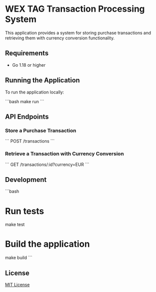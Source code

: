# WEX TAG Transaction Processing System

This application provides a system for storing purchase transactions and retrieving them with currency conversion functionality.

## Requirements

- Go 1.18 or higher

## Running the Application

To run the application locally:

\`\`\`bash
make run
\`\`\`

## API Endpoints

### Store a Purchase Transaction

\`\`\`
POST /transactions
\`\`\`

### Retrieve a Transaction with Currency Conversion

\`\`\`
GET /transactions/:id?currency=EUR
\`\`\`

## Development

\`\`\`bash
# Run tests
make test

# Build the application
make build
\`\`\`

## License

[MIT License](LICENSE)
